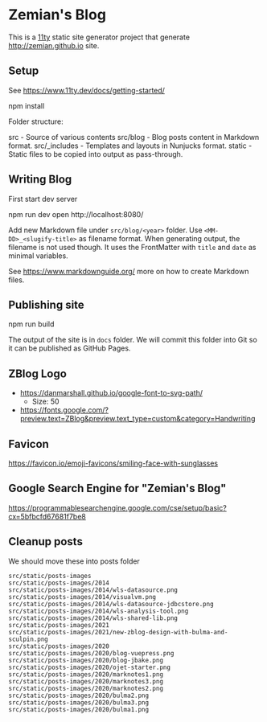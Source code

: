 # Zemian's Blog

This is a [11ty](https://www.11ty.dev/) static site generator project that
generate http://zemian.github.io site.

## Setup

See https://www.11ty.dev/docs/getting-started/

  npm install

Folder structure:

  src - Source of various contents
  src/blog - Blog posts content in Markdown format.
  src/_includes - Templates and layouts in Nunjucks format.
  static - Static files to be copied into output as pass-through.

## Writing Blog

First start dev server

  npm run dev
  open http://localhost:8080/

Add new Markdown file under `src/blog/<year>` folder. Use `<MM-DD>_<slugify-title>` as filename
format. When generating output, the filename is not used though. It uses the FrontMatter with `title` and
`date` as minimal variables.

See https://www.markdownguide.org/ more on how to create Markdown files.

## Publishing site

  npm run build

The output of the site is in `docs` folder. We will commit this folder into Git so it can be published 
as GitHub Pages.

## ZBlog Logo

* https://danmarshall.github.io/google-font-to-svg-path/
  * Size: 50
* https://fonts.google.com/?preview.text=ZBlog&preview.text_type=custom&category=Handwriting

## Favicon

https://favicon.io/emoji-favicons/smiling-face-with-sunglasses

## Google Search Engine for "Zemian's Blog"

https://programmablesearchengine.google.com/cse/setup/basic?cx=5bfbcfd67681f7be8

## Cleanup posts

We should move these into posts folder
```
src/static/posts-images
src/static/posts-images/2014
src/static/posts-images/2014/wls-datasource.png
src/static/posts-images/2014/visualvm.png
src/static/posts-images/2014/wls-datasource-jdbcstore.png
src/static/posts-images/2014/wls-analysis-tool.png
src/static/posts-images/2014/wls-shared-lib.png
src/static/posts-images/2021
src/static/posts-images/2021/new-zblog-design-with-bulma-and-sculpin.png
src/static/posts-images/2020
src/static/posts-images/2020/blog-vuepress.png
src/static/posts-images/2020/blog-jbake.png
src/static/posts-images/2020/ojet-starter.png
src/static/posts-images/2020/marknotes1.png
src/static/posts-images/2020/marknotes3.png
src/static/posts-images/2020/marknotes2.png
src/static/posts-images/2020/bulma2.png
src/static/posts-images/2020/bulma3.png
src/static/posts-images/2020/bulma1.png
```
